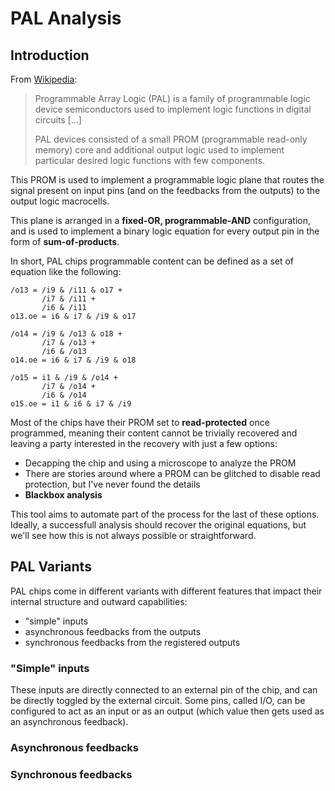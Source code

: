 # PAL Analysis

## Introduction

From [Wikipedia](https://en.wikipedia.org/wiki/Programmable_Array_Logic):

> Programmable Array Logic (PAL) is a family of programmable logic device semiconductors used to implement logic functions in digital circuits [...]
>
> PAL devices consisted of a small PROM (programmable read-only memory) core and additional output logic used to implement particular desired logic functions with few components.

This PROM is used to implement a programmable logic plane that routes the signal present on input pins (and on the feedbacks from the outputs) to the output logic macrocells.

This plane is arranged in a **fixed-OR, programmable-AND** configuration,  and is used to implement a binary logic equation for every output pin in the form of **sum-of-products**.

In short, PAL chips programmable content can be defined as a set of equation like the following:

```text
/o13 = /i9 & /i11 & o17 +
       /i7 & /i11 +
       /i6 & /i11
o13.oe = i6 & i7 & /i9 & o17

/o14 = /i9 & /o13 & o18 +
       /i7 & /o13 +
       /i6 & /o13
o14.oe = i6 & i7 & /i9 & o18

/o15 = i1 & /i9 & /o14 +
       /i7 & /o14 +
       /i6 & /o14
o15.oe = i1 & i6 & i7 & /i9
```

Most of the chips have their PROM set to **read-protected** once programmed, meaning their content cannot be trivially recovered and leaving a party interested in the recovery with just a few options:

- Decapping the chip and using a microscope to analyze the PROM
- There are stories around where a PROM can be glitched to disable read protection, but I've never found the details
- **Blackbox analysis**

This tool aims to automate part of the process for the last of these options.
Ideally, a successfull analysis should recover the original equations, but we'll see how this is not always possible or straightforward.

## PAL Variants

PAL chips come in different variants with different features that impact their internal structure and outward capabilities:

- "simple" inputs
- asynchronous feedbacks from the outputs
- synchronous feedbacks from the registered outputs

### "Simple" inputs

These inputs are directly connected to an external pin of the chip, and can be directly toggled by the external circuit.
Some pins, called I/O, can be configured to act as an input or as an output (which value then gets used as an asynchronous feedback).

### Asynchronous feedbacks

### Synchronous feedbacks

